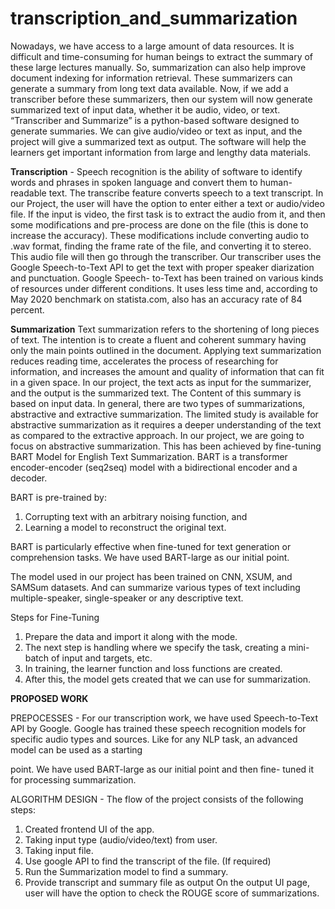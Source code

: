 # transcription_and_summarization

Nowadays, we have access to a large amount of data resources. It is
difficult and time-consuming for human beings to extract the summary
of these large lectures manually. So, summarization can also help
improve document indexing for information retrieval. These
summarizers can generate a summary from long text data available.
Now, if we add a transcriber before these summarizers, then our system
will now generate summarized text of input data, whether it be audio,
video, or text.
“Transcriber and Summarize” is a python-based software designed to
generate summaries. We can give audio/video or text as input, and the
project will give a summarized text as output. The software will help
the learners get important information from large and lengthy data
materials.

**Transcription** - 
Speech recognition is the ability of software to identify words and
phrases in spoken language and convert them to human-readable
text. The transcribe feature converts speech to a text transcript. In
our Project, the user will have the option to enter either a text or
audio/video file. If the input is video, the first task is to extract the
audio from it, and then some modifications and pre-process are
done on the file (this is done to increase the accuracy). These
modifications include converting audio to .wav format, finding the
frame rate of the file, and converting it to stereo. This audio file
will then go through the transcriber.
Our transcriber uses the Google Speech-to-Text API to get the text
with proper speaker diarization and punctuation. Google Speech-
to-Text has been trained on various kinds of resources under
different conditions. It uses less time and, according to May 2020
benchmark on statista.com, also has an accuracy rate of 84 percent.



**Summarization**
Text summarization refers to the shortening of long pieces of text.
The intention is to create a fluent and coherent summary having
only the main points outlined in the document. Applying text
summarization reduces reading time, accelerates the process of
researching for information, and increases the amount and quality
of information that can fit in a given space. In our project, the text
acts as input for the summarizer, and the output is the summarized
text. The Content of this summary is based on input data.
In general, there are two types of summarizations, abstractive and
extractive summarization. The limited study is available for
abstractive summarization as it requires a deeper understanding of
the text as compared to the extractive approach.
In our project, we are going to focus on abstractive summarization.
This has been achieved by fine-tuning BART Model for English
Text Summarization. BART is a transformer encoder-encoder
(seq2seq) model with a bidirectional encoder and a decoder.

BART is pre-trained by:
1. Corrupting text with an arbitrary noising function, and
2. Learning a model to reconstruct the original text.

BART is particularly effective when fine-tuned for text generation
or comprehension tasks. We have used BART-large as our initial
point.

The model used in our project has been trained on CNN, XSUM,
and SAMSum datasets. And can summarize various types of text
including multiple-speaker, single-speaker or any descriptive text.

Steps for Fine-Tuning
1. Prepare the data and import it along with the mode.
2. The next step is handling where we specify the task, creating
a mini-batch of input and targets, etc.
3. In training, the learner function and loss functions are created.
4. After this, the model gets created that we can use for
summarization.
 
 

**PROPOSED WORK**

PREPOCESSES -
For our transcription work, we have used Speech-to-Text API by
Google. Google has trained these speech recognition models for
specific audio types and sources.
Like for any NLP task, an advanced model can be used as a starting

point. We have used BART-large as our initial point and then fine-
tuned it for processing summarization.

ALGORITHM DESIGN -
The flow of the project consists of the following steps:
1. Created frontend UI of the app.
2. Taking input type (audio/video/text) from user.
3. Taking input file.
4. Use google API to find the transcript of the file. (If required)
5. Run the Summarization model to find a summary.
6. Provide transcript and summary file as output
On the output UI page, user will have the option to check the ROUGE
score of summarizations.
